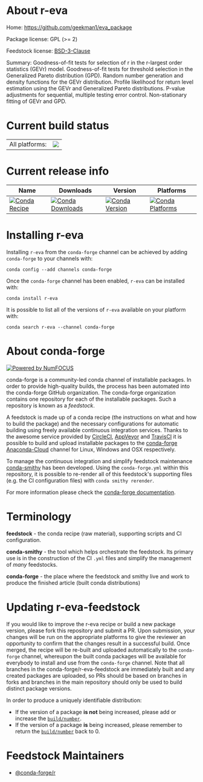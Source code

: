 About r-eva
===========

Home: https://github.com/geekman1/eva_package

Package license: GPL (>= 2)

Feedstock license: [BSD-3-Clause](https://github.com/conda-forge/r-eva-feedstock/blob/master/LICENSE.txt)

Summary: Goodness-of-fit tests for selection of r in the r-largest order statistics (GEVr) model. Goodness-of-fit tests for threshold selection in the Generalized Pareto distribution (GPD). Random number generation and density functions for the GEVr distribution. Profile likelihood for return level estimation using the GEVr and Generalized Pareto distributions. P-value adjustments for sequential, multiple testing error control. Non-stationary fitting of GEVr and GPD.

Current build status
====================


<table><tr><td>All platforms:</td>
    <td>
      <a href="https://dev.azure.com/conda-forge/feedstock-builds/_build/latest?definitionId=8320&branchName=master">
        <img src="https://dev.azure.com/conda-forge/feedstock-builds/_apis/build/status/r-eva-feedstock?branchName=master">
      </a>
    </td>
  </tr>
</table>

Current release info
====================

| Name | Downloads | Version | Platforms |
| --- | --- | --- | --- |
| [![Conda Recipe](https://img.shields.io/badge/recipe-r--eva-green.svg)](https://anaconda.org/conda-forge/r-eva) | [![Conda Downloads](https://img.shields.io/conda/dn/conda-forge/r-eva.svg)](https://anaconda.org/conda-forge/r-eva) | [![Conda Version](https://img.shields.io/conda/vn/conda-forge/r-eva.svg)](https://anaconda.org/conda-forge/r-eva) | [![Conda Platforms](https://img.shields.io/conda/pn/conda-forge/r-eva.svg)](https://anaconda.org/conda-forge/r-eva) |

Installing r-eva
================

Installing `r-eva` from the `conda-forge` channel can be achieved by adding `conda-forge` to your channels with:

```
conda config --add channels conda-forge
```

Once the `conda-forge` channel has been enabled, `r-eva` can be installed with:

```
conda install r-eva
```

It is possible to list all of the versions of `r-eva` available on your platform with:

```
conda search r-eva --channel conda-forge
```


About conda-forge
=================

[![Powered by NumFOCUS](https://img.shields.io/badge/powered%20by-NumFOCUS-orange.svg?style=flat&colorA=E1523D&colorB=007D8A)](http://numfocus.org)

conda-forge is a community-led conda channel of installable packages.
In order to provide high-quality builds, the process has been automated into the
conda-forge GitHub organization. The conda-forge organization contains one repository
for each of the installable packages. Such a repository is known as a *feedstock*.

A feedstock is made up of a conda recipe (the instructions on what and how to build
the package) and the necessary configurations for automatic building using freely
available continuous integration services. Thanks to the awesome service provided by
[CircleCI](https://circleci.com/), [AppVeyor](https://www.appveyor.com/)
and [TravisCI](https://travis-ci.com/) it is possible to build and upload installable
packages to the [conda-forge](https://anaconda.org/conda-forge)
[Anaconda-Cloud](https://anaconda.org/) channel for Linux, Windows and OSX respectively.

To manage the continuous integration and simplify feedstock maintenance
[conda-smithy](https://github.com/conda-forge/conda-smithy) has been developed.
Using the ``conda-forge.yml`` within this repository, it is possible to re-render all of
this feedstock's supporting files (e.g. the CI configuration files) with ``conda smithy rerender``.

For more information please check the [conda-forge documentation](https://conda-forge.org/docs/).

Terminology
===========

**feedstock** - the conda recipe (raw material), supporting scripts and CI configuration.

**conda-smithy** - the tool which helps orchestrate the feedstock.
                   Its primary use is in the construction of the CI ``.yml`` files
                   and simplify the management of *many* feedstocks.

**conda-forge** - the place where the feedstock and smithy live and work to
                  produce the finished article (built conda distributions)


Updating r-eva-feedstock
========================

If you would like to improve the r-eva recipe or build a new
package version, please fork this repository and submit a PR. Upon submission,
your changes will be run on the appropriate platforms to give the reviewer an
opportunity to confirm that the changes result in a successful build. Once
merged, the recipe will be re-built and uploaded automatically to the
`conda-forge` channel, whereupon the built conda packages will be available for
everybody to install and use from the `conda-forge` channel.
Note that all branches in the conda-forge/r-eva-feedstock are
immediately built and any created packages are uploaded, so PRs should be based
on branches in forks and branches in the main repository should only be used to
build distinct package versions.

In order to produce a uniquely identifiable distribution:
 * If the version of a package **is not** being increased, please add or increase
   the [``build/number``](https://conda.io/docs/user-guide/tasks/build-packages/define-metadata.html#build-number-and-string).
 * If the version of a package **is** being increased, please remember to return
   the [``build/number``](https://conda.io/docs/user-guide/tasks/build-packages/define-metadata.html#build-number-and-string)
   back to 0.

Feedstock Maintainers
=====================

* [@conda-forge/r](https://github.com/conda-forge/r/)

